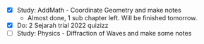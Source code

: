 - [x] Study: AddMath - Coordinate Geometry and make notes 
	- Almost done, 1 sub chapter left. Will be finished tomorrow.
- [x] Do: 2 Sejarah trial 2022 quizizz
- [ ] Study: Physics - Diffraction of Waves and make some notes